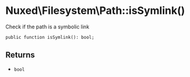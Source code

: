 # Nuxed\\Filesystem\\Path::isSymlink()




Check if the path is a symbolic link




``` Hack
public function isSymlink(): bool;
```




## Returns




+ ` bool `